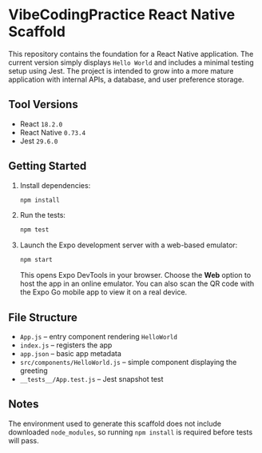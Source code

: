 # VibeCodingPractice React Native Scaffold

This repository contains the foundation for a React Native application. The
current version simply displays `Hello World` and includes a minimal testing
setup using Jest. The project is intended to grow into a more mature
application with internal APIs, a database, and user preference storage.

## Tool Versions
- React `18.2.0`
- React Native `0.73.4`
- Jest `29.6.0`

## Getting Started
1. Install dependencies:
   ```bash
   npm install
   ```
2. Run the tests:
   ```bash
   npm test
   ```
3. Launch the Expo development server with a web-based emulator:
   ```bash
   npm start
   ```
   This opens Expo DevTools in your browser. Choose the **Web** option to host
   the app in an online emulator. You can also scan the QR code with the Expo Go
   mobile app to view it on a real device.

## File Structure
- `App.js` – entry component rendering `HelloWorld`
- `index.js` – registers the app
- `app.json` – basic app metadata
- `src/components/HelloWorld.js` – simple component displaying the greeting
- `__tests__/App.test.js` – Jest snapshot test

## Notes
The environment used to generate this scaffold does not include downloaded
`node_modules`, so running `npm install` is required before tests will pass.

